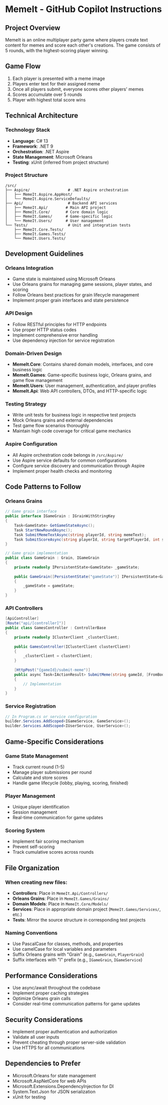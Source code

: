 # MemeIt - GitHub Copilot Instructions

## Project Overview
MemeIt is an online multiplayer party game where players create text content for memes and score each other's creations. The game consists of 5 rounds, with the highest-scoring player winning.

## Game Flow
1. Each player is presented with a meme image
2. Players enter text for their assigned meme
3. Once all players submit, everyone scores other players' memes
4. Scores accumulate over 5 rounds
5. Player with highest total score wins

## Technical Architecture

### Technology Stack
- **Language**: C# 13
- **Framework**: .NET 9
- **Orchestration**: .NET Aspire
- **State Management**: Microsoft Orleans
- **Testing**: xUnit (inferred from project structure)

### Project Structure
```
/src/
├── Aspire/                 # .NET Aspire orchestration
│   ├── MemeIt.Aspire.AppHost/
│   └── MemeIt.Aspire.ServiceDefaults/
├── Api/                    # Backend API services
│   ├── MemeIt.Api/        # Main API project
│   ├── MemeIt.Core/       # Core domain logic
│   ├── MemeIt.Games/      # Game-specific logic
│   └── MemeIt.Users/      # User management
└── Tests/                  # Unit and integration tests
    ├── MemeIt.Core.Tests/
    ├── MemeIt.Games.Tests/
    └── MemeIt.Users.Tests/
```

## Development Guidelines

### Orleans Integration
- Game state is maintained using Microsoft Orleans
- Use Orleans grains for managing game sessions, player states, and scoring
- Follow Orleans best practices for grain lifecycle management
- Implement proper grain interfaces and state persistence

### API Design
- Follow RESTful principles for HTTP endpoints
- Use proper HTTP status codes
- Implement comprehensive error handling
- Use dependency injection for service registration

### Domain-Driven Design
- **MemeIt.Core**: Contains shared domain models, interfaces, and core business logic
- **MemeIt.Games**: Game-specific business logic, Orleans grains, and game flow management
- **MemeIt.Users**: User management, authentication, and player profiles
- **MemeIt.Api**: Web API controllers, DTOs, and HTTP-specific logic

### Testing Strategy
- Write unit tests for business logic in respective test projects
- Mock Orleans grains and external dependencies
- Test game flow scenarios thoroughly
- Maintain high code coverage for critical game mechanics

### Aspire Configuration
- All Aspire orchestration code belongs in `/src/Aspire/`
- Use Aspire service defaults for common configurations
- Configure service discovery and communication through Aspire
- Implement proper health checks and monitoring

## Code Patterns to Follow

### Orleans Grains
```csharp
// Game grain interface
public interface IGameGrain : IGrainWithStringKey
{
    Task<GameState> GetGameStateAsync();
    Task StartNewRoundAsync();
    Task SubmitMemeTextAsync(string playerId, string memeText);
    Task SubmitScoreAsync(string playerId, string targetPlayerId, int score);
}

// Game grain implementation
public class GameGrain : Grain, IGameGrain
{
    private readonly IPersistentState<GameState> _gameState;
    
    public GameGrain([PersistentState("gameState")] IPersistentState<GameState> gameState)
    {
        _gameState = gameState;
    }
}
```

### API Controllers
```csharp
[ApiController]
[Route("api/[controller]")]
public class GamesController : ControllerBase
{
    private readonly IClusterClient _clusterClient;
    
    public GamesController(IClusterClient clusterClient)
    {
        _clusterClient = clusterClient;
    }
    
    [HttpPost("{gameId}/submit-meme")]
    public async Task<IActionResult> SubmitMeme(string gameId, [FromBody] SubmitMemeRequest request)
    {
        // Implementation
    }
}
```

### Service Registration
```csharp
// In Program.cs or service configuration
builder.Services.AddScoped<IGameService, GameService>();
builder.Services.AddScoped<IUserService, UserService>();
```

## Game-Specific Considerations

### Game State Management
- Track current round (1-5)
- Manage player submissions per round
- Calculate and store scores
- Handle game lifecycle (lobby, playing, scoring, finished)

### Player Management
- Unique player identification
- Session management
- Real-time communication for game updates

### Scoring System
- Implement fair scoring mechanism
- Prevent self-scoring
- Track cumulative scores across rounds

## File Organization

### When creating new files:
- **Controllers**: Place in `MemeIt.Api/Controllers/`
- **Orleans Grains**: Place in `MemeIt.Games/Grains/`
- **Domain Models**: Place in `MemeIt.Core/Models/`
- **Services**: Place in appropriate domain project (`MemeIt.Games/Services/`, etc.)
- **Tests**: Mirror the source structure in corresponding test projects

### Naming Conventions
- Use PascalCase for classes, methods, and properties
- Use camelCase for local variables and parameters
- Suffix Orleans grains with "Grain" (e.g., `GameGrain`, `PlayerGrain`)
- Suffix interfaces with "I" prefix (e.g., `IGameGrain`, `IGameService`)

## Performance Considerations
- Use async/await throughout the codebase
- Implement proper caching strategies
- Optimize Orleans grain calls
- Consider real-time communication patterns for game updates

## Security Considerations
- Implement proper authentication and authorization
- Validate all user inputs
- Prevent cheating through proper server-side validation
- Use HTTPS for all communications

## Dependencies to Prefer
- Microsoft.Orleans for state management
- Microsoft.AspNetCore for web APIs
- Microsoft.Extensions.DependencyInjection for DI
- System.Text.Json for JSON serialization
- xUnit for testing
